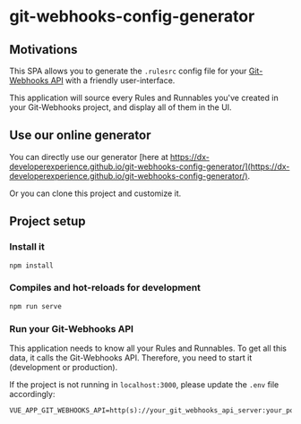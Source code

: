 # git-webhooks-config-generator

## Motivations

This SPA allows you to generate the `.rulesrc` config file for your [Git-Webhooks API](https://github.com/DX-DeveloperExperience/git-webhooks) with a friendly user-interface.

This application will source every Rules and Runnables you've created in your Git-Webhooks project, and display all of them in the UI.

## Use our online generator

You can directly use our generator [here at https://dx-developerexperience.github.io/git-webhooks-config-generator/](https://dx-developerexperience.github.io/git-webhooks-config-generator/).

Or you can clone this project and customize it.

## Project setup

### Install it

```
npm install
```

### Compiles and hot-reloads for development

```
npm run serve
```

### Run your Git-Webhooks API

This application needs to know all your Rules and Runnables. To get all this data, it calls the Git-Webhooks API. Therefore, you need to start it (development or production).

If the project is not running in `localhost:3000`, please update the `.env` file accordingly:

```
VUE_APP_GIT_WEBHOOKS_API=http(s)://your_git_webhooks_api_server:your_port
```
